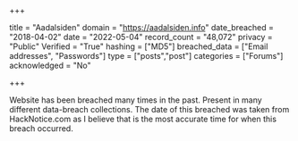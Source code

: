 +++

title = "Aadalsiden"
domain = "https://aadalsiden.info"
date_breached = "2018-04-02"
date = "2022-05-04"
record_count = "48,072"
privacy = "Public"
Verified = "True"
hashing = ["MD5"]
breached_data = ["Email addresses", "Passwords"]
type = ["posts","post"]
categories = ["Forums"]
acknowledged = "No"


+++


Website has been breached many times in the past. Present in many different data-breach collections. The date of this breached was taken from HackNotice.com as I believe that is the most accurate time for when this breach occurred.

